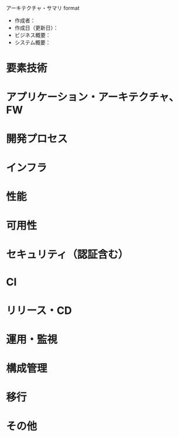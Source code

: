 アーキテクチャ・サマリ format

* 作成者：
* 作成日（更新日）：
* ビジネス概要：
* システム概要：

# 要素技術
# アプリケーション・アーキテクチャ、FW
# 開発プロセス
# インフラ
# 性能
# 可用性
# セキュリティ（認証含む）
# CI
# リリース・CD
# 運用・監視
# 構成管理
# 移行
# その他
